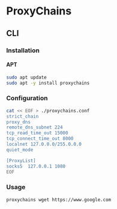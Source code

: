 # ProxyChains

## CLI

### Installation

#### APT

```sh
sudo apt update
sudo apt -y install proxychains
```

### Configuration

```sh
cat << EOF > ./proxychains.conf
strict_chain
proxy_dns
remote_dns_subnet 224
tcp_read_time_out 15000
tcp_connect_time_out 8000
localnet 127.0.0.0/255.0.0.0
quiet_mode

[ProxyList]
socks5  127.0.0.1 1080
EOF
```

### Usage

```sh
proxychains wget https://www.google.com
```
